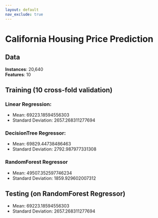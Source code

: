 ```yaml
---
layout: default
nav_exclude: true
---
```



# California Housing Price Prediction

## Data
**Instances**: 20,640 <br/>
**Features**: 10


## Training (10 cross-fold validation)

### Linear Regression:
 - Mean: 69223.18594556303
 - Standard Deviation: 2657.268311277694

### DecisionTree Regressor:
 - Mean: 69829.44738486463
 - Standard Deviation: 2792.987977331308

### RandomForest Regressor
  - Mean: 49507.352597746234
  - Standard Deviation: 1859.929602007312


## Testing (on RandomForest Regressor)
 - Mean: 69223.18594556303
 - Standard Deviation: 2657.268311277694

 

